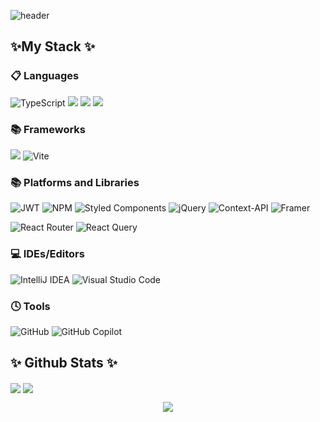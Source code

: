 ![header](https://capsule-render.vercel.app/api?type=blur&text=WELCOME%20!!&animation=twinkling&fontColor=fff&height=300&fontSize=50&stroke=fff&strokeWidth=2)

## ✨My Stack ✨
  
### 📋 Languages
![TypeScript](https://img.shields.io/badge/typescript-%23007ACC.svg?style=for-the-badge&logo=typescript&logoColor=white)
    ![](https://img.shields.io/badge/JavaScript-F7DF1E?style=for-the-badge&logo=JavaScript&logoColor=white)
    ![](https://img.shields.io/badge/HTML5-E34F26?style=for-the-badge&logo=html5&logoColor=white)
    ![](https://img.shields.io/badge/CSS3-1572B6?style=for-the-badge&logo=css3&logoColor=white)


### 📚 Frameworks
![](https://img.shields.io/badge/React-20232A?style=for-the-badge&logo=react&logoColor=61DAFB)
![Vite](https://img.shields.io/badge/vite-%23646CFF.svg?style=for-the-badge&logo=vite&logoColor=white)

### 📚 Platforms and Libraries
![JWT](https://img.shields.io/badge/JWT-black?style=for-the-badge&logo=JSON%20web%20tokens)
	  ![NPM](https://img.shields.io/badge/NPM-%23CB3837.svg?style=for-the-badge&logo=npm&logoColor=white)
    ![Styled Components](https://img.shields.io/badge/styled--components-DB7093?style=for-the-badge&logo=styled-components&logoColor=white)
    ![jQuery](https://img.shields.io/badge/jquery-%230769AD.svg?style=for-the-badge&logo=jquery&logoColor=white)
    ![Context-API](https://img.shields.io/badge/Context--Api-000000?style=for-the-badge&logo=react)
![Framer](https://img.shields.io/badge/Framer-black?style=for-the-badge&logo=framer&logoColor=blue)

![React Router](https://img.shields.io/badge/React_Router-CA4245?style=for-the-badge&logo=react-router&logoColor=white)
![React Query](https://img.shields.io/badge/-React%20Query-FF4154?style=for-the-badge&logo=react%20query&logoColor=white)

    
### 💻 IDEs/Editors
![IntelliJ IDEA](https://img.shields.io/badge/IntelliJIDEA-000000.svg?style=for-the-badge&logo=intellij-idea&logoColor=white)
![Visual Studio Code](https://img.shields.io/badge/Visual%20Studio%20Code-0078d7.svg?style=for-the-badge&logo=visual-studio-code&logoColor=white)


### 🕓 Tools
![GitHub](https://img.shields.io/badge/github-%23121011.svg?style=for-the-badge&logo=github&logoColor=white)
![GitHub Copilot](https://img.shields.io/badge/github_copilot-8957E5?style=for-the-badge&logo=github-copilot&logoColor=white)



## ✨ Github Stats ✨

<nobr><img align="center" src="https://github-readme-stats.vercel.app/api?username=wonyes&show_icons=true&line_height=27&count_private=true&title_color=43ffaf&text_color=e5f7ef&icon_color=43ffaf&bg_color=262a33&hide_border=true" />
<img align="center" src="https://github-readme-stats.vercel.app/api/top-langs/?username=wonyes&title_color=43ffaf&text_color=e5f7ef&icon_color=526777&hide_border=true&bg_color=262a33&langs_count=3" />
</nobr>

<p align="center"><img align="center" src="https://github-readme-streak-stats.herokuapp.com?user=tarikul-Islam-anik&hide_border=true&background=262A33&ring=43FFAF&fire=43FFAF&currStreakNum=E5F7EF&sideLabels=E5F7EF&dates=526777&currStreakLabel=E5F7EF&sideNums=43FFAF" /></p>

